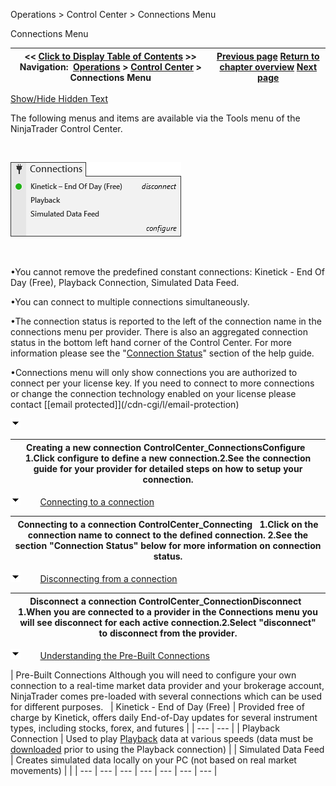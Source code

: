 ﻿


Operations \> Control Center \> Connections Menu






















Connections Menu







| \<\< [Click to Display Table of Contents](connections_menu.md) \>\> **Navigation:**     [Operations](operations.md) \> [Control Center](control_center.md) \> Connections Menu | [Previous page](workspaces_menu.md) [Return to chapter overview](control_center.md) [Next page](help_menu.md) |
| --- | --- |




[Show/Hide Hidden Text](javascript:HMToggleExpandAll(!HMAnyToggleOpen()) "Click to open/close expanding sections")









The following menus and items are available via the Tools menu of the NinjaTrader Control Center.


 


![ControlCenter_ConnectionsMain](controlcenter_connectionsmain.png)


 


•You cannot remove the predefined constant connections: Kinetick \- End Of Day (Free), Playback Connection, Simulated Data Feed. 

•You can connect to multiple connections simultaneously. 

•The connection status is reported to the left of the connection name in the connections menu per provider. There is also an aggregated connection status in the bottom left hand corner of the Control Center. For more information please see the "[Connection Status](status_bar.md)" section of the help guide.

•Connections menu will only show connections you are authorized to connect per your license key. If you need to connect to more connections or change the connection technology enabled on your license please contact [\[email protected]](/cdn-cgi/l/email-protection)

![tog_minus](tog_minus.gif)




| Creating a new connection ControlCenter_ConnectionsConfigure   1\.Click configure to define a new connection.2\.See the connection guide for your provider for detailed steps on how to setup your connection. |
| --- |



![tog_minus](tog_minus.gif)        [Connecting to a connection](javascript:HMToggle('toggle','ConnectingToAConnection','ConnectingToAConnection_ICON'))




| Connecting to a connection ControlCenter_Connecting   1\.Click on the connection name to connect to the defined connection. 2\.See the section "Connection Status" below for more information on connection status. |
| --- |



![tog_minus](tog_minus.gif)        [Disconnecting from a connection](javascript:HMToggle('toggle','DisconnectingFromAConnection','DisconnectingFromAConnection_ICON'))




| Disconnect a connection ControlCenter_ConnectionDisconnect   1\.When you are connected to a provider in the Connections menu you will see disconnect for each active connection.2\.Select "disconnect" to disconnect from the provider. |
| --- |



![tog_minus](tog_minus.gif)        [Understanding the Pre\-Built Connections](javascript:HMToggle('toggle','UnderstandingThePreBuiltConnections','UnderstandingThePreBuiltConnections_ICON'))




| Pre\-Built Connections Although you will need to configure your own connection to a real\-time market data provider and your brokerage account, NinjaTrader comes pre\-loaded with several connections which can be used for different purposes.     | Kinetick \- End of Day (Free) | Provided free of charge by Kinetick, offers daily End\-of\-Day updates for several instrument types, including stocks, forex, and futures | | --- | --- | | Playback Connection | Used to play [Playback](playback_connection.md) data at various speeds (data must be [downloaded](set_up12.md) prior to using the Playback connection) | | Simulated Data Feed | Creates simulated data locally on your PC (not based on real market movements) | |
| --- | --- | --- | --- | --- | --- | --- |










